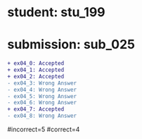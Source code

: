 # student: stu_199
# submission: sub_025

```diff
+ ex04_0: Accepted
+ ex04_1: Accepted
+ ex04_2: Accepted
- ex04_3: Wrong Answer
- ex04_4: Wrong Answer
- ex04_5: Wrong Answer
- ex04_6: Wrong Answer
+ ex04_7: Accepted
- ex04_8: Wrong Answer
```
#incorrect=5
#correct=4

